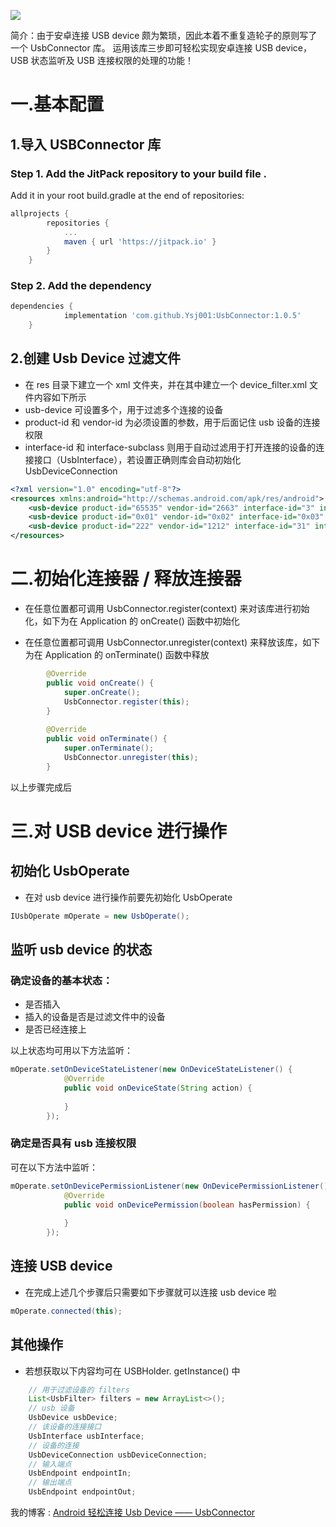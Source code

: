﻿
[![](https://jitpack.io/v/Ysj001/UsbConnector.svg)](https://jitpack.io/#Ysj001/UsbConnector)

简介：由于安卓连接 USB device 颇为繁琐，因此本着不重复造轮子的原则写了一个 UsbConnector 库。
运用该库三步即可轻松实现安卓连接 USB device， USB 状态监听及 USB 连接权限的处理的功能！

# 一.基本配置
## 1.导入 USBConnector 库
### Step 1. Add the JitPack repository to your build file .
Add it in your root build.gradle at the end of repositories:
```gradle
allprojects {
		repositories {
			...
			maven { url 'https://jitpack.io' }
		}
	}
```
### Step 2. Add the dependency
```gradle
dependencies {
	        implementation 'com.github.Ysj001:UsbConnector:1.0.5'
	}
```
## 2.创建 Usb Device 过滤文件
 - 在 res 目录下建立一个 xml 文件夹，并在其中建立一个 device_filter.xml 文件内容如下所示
 - usb-device 可设置多个，用于过滤多个连接的设备
 - product-id 和 vendor-id 为必须设置的参数，用于后面记住 usb 设备的连接权限
 - interface-id 和 interface-subclass 则用于自动过滤用于打开连接的设备的连接接口（UsbInterface），若设置正确则库会自动初始化 UsbDeviceConnection

```xml
<?xml version="1.0" encoding="utf-8"?>
<resources xmlns:android="http://schemas.android.com/apk/res/android">
    <usb-device product-id="65535" vendor-id="2663" interface-id="3" interface-subclass="0" />
    <usb-device product-id="0x01" vendor-id="0x02" interface-id="0x03" interface-subclass="0x00" />
    <usb-device product-id="222" vendor-id="1212" interface-id="31" interface-subclass="1" />
</resources>
```

# 二.初始化连接器 / 释放连接器
- 在任意位置都可调用 UsbConnector.register(context) 来对该库进行初始化，如下为在 Application 的 onCreate() 函数中初始化

- 在任意位置都可调用 UsbConnector.unregister(context) 来释放该库，如下为在 Application 的 onTerminate() 函数中释放
```java
        @Override
        public void onCreate() {
            super.onCreate();
            UsbConnector.register(this);
        }
    
        @Override
        public void onTerminate() {
            super.onTerminate();
            UsbConnector.unregister(this);
        }
```
以上步骤完成后
# 三.对 USB device 进行操作
## 初始化 UsbOperate
- 在对 usb device 进行操作前要先初始化 UsbOperate 
```java
IUsbOperate mOperate = new UsbOperate();
```
## 监听 usb device 的状态
### 确定设备的基本状态：
- 是否插入
- 插入的设备是否是过滤文件中的设备
- 是否已经连接上

以上状态均可用以下方法监听：
```java
mOperate.setOnDeviceStateListener(new OnDeviceStateListener() {
            @Override
            public void onDeviceState(String action) {
                
            }
        });
```
### 确定是否具有 usb 连接权限
可在以下方法中监听：
```java
mOperate.setOnDevicePermissionListener(new OnDevicePermissionListener() {
            @Override
            public void onDevicePermission(boolean hasPermission) {
                
            }
        });
```
## 连接 USB device
- 在完成上述几个步骤后只需要如下步骤就可以连接 usb device 啦
```java
mOperate.connected(this);
```
## 其他操作
- 若想获取以下内容均可在 USBHolder. getInstance() 中

```java 
    // 用于过滤设备的 filters
    List<UsbFilter> filters = new ArrayList<>();
    // usb 设备
    UsbDevice usbDevice;
    // 该设备的连接接口
    UsbInterface usbInterface;
    // 设备的连接
    UsbDeviceConnection usbDeviceConnection;
    // 输入端点
    UsbEndpoint endpointIn;
    // 输出端点
    UsbEndpoint endpointOut;
```


我的博客 : [Android 轻松连接 Usb Device —— UsbConnector](https://blog.csdn.net/qq_35365635/article/details/86743451)
